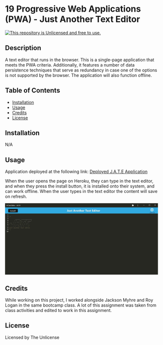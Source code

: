 # 19 Progressive Web Applications (PWA) - Just Another Text Editor

[![This repository is Unlicensed and free to use.](https://img.shields.io/badge/license-Unlicense-blue.svg)](http://unlicense.org/)

## Description
A text editor that runs in the browser. This is a single-page application that meets the PWA criteria. Additionally, it features a number of data persistence techniques that serve as redundancy in case one of the options is not supported by the browser. The application will also function offline.

## Table of Contents
- [Installation](#installation)
- [Usage](#usage)
- [Credits](#credits)
- [License](#license)

## Installation

N/A

## Usage 
Application deployed at the following link: [Deployed J.A.T.E Application](https://park-d-text-editor.herokuapp.com/)

When the user opens the page on Heroku, they can type in the text editor, and when they press the install button, it is installed onto their system, and can work offline. When the user types in the text editor the content will save on refresh.

![PWA Text Editor](./assets/PWA-Text-Editor.JPG)

## Credits
While working on this project, I worked alongside Jackson Myhre and Roy Logan in the same bootcamp class. A lot of this assignment was taken from class activities and edited to work in this assignment. 

## License
Licensed by The Unlicense
